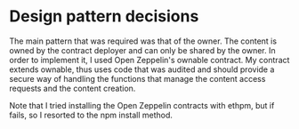 # Design pattern decisions
The main pattern that was required was that of the owner. The content is owned by the contract deployer and can only be shared by the owner. In order to implement it, I used Open Zeppelin's ownable contract. My contract extends ownable, thus uses code that was audited and should provide a secure way of handling the functions that manage the content access requests and the content creation.

Note that I tried installing the Open Zeppelin contracts with ethpm, but if fails, so I resorted to the npm install method.
